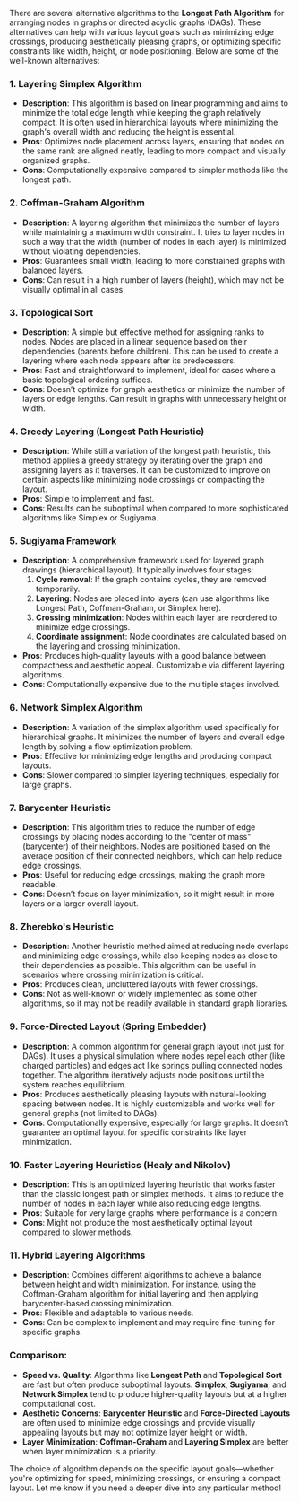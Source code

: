 There are several alternative algorithms to the **Longest Path Algorithm** for arranging nodes in graphs or directed acyclic graphs (DAGs). These alternatives can help with various layout goals such as minimizing edge crossings, producing aesthetically pleasing graphs, or optimizing specific constraints like width, height, or node positioning. Below are some of the well-known alternatives:

### 1. **Layering Simplex Algorithm**
   - **Description**: This algorithm is based on linear programming and aims to minimize the total edge length while keeping the graph relatively compact. It is often used in hierarchical layouts where minimizing the graph's overall width and reducing the height is essential.
   - **Pros**: Optimizes node placement across layers, ensuring that nodes on the same rank are aligned neatly, leading to more compact and visually organized graphs.
   - **Cons**: Computationally expensive compared to simpler methods like the longest path.

### 2. **Coffman-Graham Algorithm**
   - **Description**: A layering algorithm that minimizes the number of layers while maintaining a maximum width constraint. It tries to layer nodes in such a way that the width (number of nodes in each layer) is minimized without violating dependencies.
   - **Pros**: Guarantees small width, leading to more constrained graphs with balanced layers.
   - **Cons**: Can result in a high number of layers (height), which may not be visually optimal in all cases.

### 3. **Topological Sort**
   - **Description**: A simple but effective method for assigning ranks to nodes. Nodes are placed in a linear sequence based on their dependencies (parents before children). This can be used to create a layering where each node appears after its predecessors.
   - **Pros**: Fast and straightforward to implement, ideal for cases where a basic topological ordering suffices.
   - **Cons**: Doesn’t optimize for graph aesthetics or minimize the number of layers or edge lengths. Can result in graphs with unnecessary height or width.

### 4. **Greedy Layering (Longest Path Heuristic)**
   - **Description**: While still a variation of the longest path heuristic, this method applies a greedy strategy by iterating over the graph and assigning layers as it traverses. It can be customized to improve on certain aspects like minimizing node crossings or compacting the layout.
   - **Pros**: Simple to implement and fast.
   - **Cons**: Results can be suboptimal when compared to more sophisticated algorithms like Simplex or Sugiyama.

### 5. **Sugiyama Framework**
   - **Description**: A comprehensive framework used for layered graph drawings (hierarchical layout). It typically involves four stages:
     1. **Cycle removal**: If the graph contains cycles, they are removed temporarily.
     2. **Layering**: Nodes are placed into layers (can use algorithms like Longest Path, Coffman-Graham, or Simplex here).
     3. **Crossing minimization**: Nodes within each layer are reordered to minimize edge crossings.
     4. **Coordinate assignment**: Node coordinates are calculated based on the layering and crossing minimization.
   - **Pros**: Produces high-quality layouts with a good balance between compactness and aesthetic appeal. Customizable via different layering algorithms.
   - **Cons**: Computationally expensive due to the multiple stages involved.

### 6. **Network Simplex Algorithm**
   - **Description**: A variation of the simplex algorithm used specifically for hierarchical graphs. It minimizes the number of layers and overall edge length by solving a flow optimization problem.
   - **Pros**: Effective for minimizing edge lengths and producing compact layouts.
   - **Cons**: Slower compared to simpler layering techniques, especially for large graphs.

### 7. **Barycenter Heuristic**
   - **Description**: This algorithm tries to reduce the number of edge crossings by placing nodes according to the "center of mass" (barycenter) of their neighbors. Nodes are positioned based on the average position of their connected neighbors, which can help reduce edge crossings.
   - **Pros**: Useful for reducing edge crossings, making the graph more readable.
   - **Cons**: Doesn’t focus on layer minimization, so it might result in more layers or a larger overall layout.

### 8. **Zherebko's Heuristic**
   - **Description**: Another heuristic method aimed at reducing node overlaps and minimizing edge crossings, while also keeping nodes as close to their dependencies as possible. This algorithm can be useful in scenarios where crossing minimization is critical.
   - **Pros**: Produces clean, uncluttered layouts with fewer crossings.
   - **Cons**: Not as well-known or widely implemented as some other algorithms, so it may not be readily available in standard graph libraries.

### 9. **Force-Directed Layout (Spring Embedder)**
   - **Description**: A common algorithm for general graph layout (not just for DAGs). It uses a physical simulation where nodes repel each other (like charged particles) and edges act like springs pulling connected nodes together. The algorithm iteratively adjusts node positions until the system reaches equilibrium.
   - **Pros**: Produces aesthetically pleasing layouts with natural-looking spacing between nodes. It is highly customizable and works well for general graphs (not limited to DAGs).
   - **Cons**: Computationally expensive, especially for large graphs. It doesn’t guarantee an optimal layout for specific constraints like layer minimization.

### 10. **Faster Layering Heuristics (Healy and Nikolov)**
   - **Description**: This is an optimized layering heuristic that works faster than the classic longest path or simplex methods. It aims to reduce the number of nodes in each layer while also reducing edge lengths.
   - **Pros**: Suitable for very large graphs where performance is a concern.
   - **Cons**: Might not produce the most aesthetically optimal layout compared to slower methods.

### 11. **Hybrid Layering Algorithms**
   - **Description**: Combines different algorithms to achieve a balance between height and width minimization. For instance, using the Coffman-Graham algorithm for initial layering and then applying barycenter-based crossing minimization.
   - **Pros**: Flexible and adaptable to various needs.
   - **Cons**: Can be complex to implement and may require fine-tuning for specific graphs.

### Comparison:
- **Speed vs. Quality**: Algorithms like **Longest Path** and **Topological Sort** are fast but often produce suboptimal layouts. **Simplex**, **Sugiyama**, and **Network Simplex** tend to produce higher-quality layouts but at a higher computational cost.
- **Aesthetic Concerns**: **Barycenter Heuristic** and **Force-Directed Layouts** are often used to minimize edge crossings and provide visually appealing layouts but may not optimize layer height or width.
- **Layer Minimization**: **Coffman-Graham** and **Layering Simplex** are better when layer minimization is a priority.

The choice of algorithm depends on the specific layout goals—whether you're optimizing for speed, minimizing crossings, or ensuring a compact layout. Let me know if you need a deeper dive into any particular method!